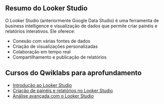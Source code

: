 ## Resumo do Looker Studio

O Looker Studio (anteriormente Google Data Studio) é uma ferramenta de business intelligence e visualização de dados que permite criar painéis e relatórios interativos. Ele oferece:

* Conexão com várias fontes de dados
* Criação de visualizações personalizadas
* Colaboração em tempo real
* Compartilhamento e publicação de relatórios

## Cursos do Qwiklabs para aprofundamento

* [Introdução ao Looker Studio](https://www.qwiklabs.com/courses/looker-studio-intro)
* [Criação de painéis e relatórios no Looker Studio](https://www.qwiklabs.com/courses/looker-studio-dashboards-reports)
* [Análise avançada com o Looker Studio](https://www.qwiklabs.com/courses/looker-studio-advanced-analytics)
